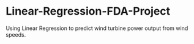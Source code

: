 # Linear-Regression-FDA-Project
Using Linear Regression to predict wind turbine power output from wind speeds.
